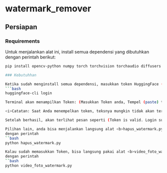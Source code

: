 # watermark_remover

## Persiapan

### Requirements

Untuk menjalankan alat ini, install semua dependensi yang dibutuhkan dengan perintah berikut:

```bash
pip install opencv-python numpy torch torchvision torchaudio diffusers transformers accelerate pillow

### Kebutuhhan

Ketika sudah menginstall semua dependensi, masukkan token HuggingFace (Optional)
```bash
huggingface-cli login

Terminal akan menampilkan Token: (Masukkan Token anda, Tempel (paste) token yang sudah Anda salin tadi, misal : hf_xxxxxxxxxxxxxxxxxxxxxxxxSJ, lalu tekan enter)

<i>Catatan: Saat Anda menempelkan token, teksnya mungkin tidak akan terlihat di layar. Ini adalah fitur keamanan standar di terminal.</i>

Setelah berhasil, akan terlihat pesan seperti (Token is valid. Login successful)

Pilihan lain, anda bisa menjalankan langsung alat <b>hapus_watermark.py</b> (Untuk gambar tanpa AI)
dengan perintah
``bash
python hapus_watermark.py

Kalau sudah memasukkan Token, bisa langsung pakai alat <b>video_foto_watermark.py</b>
dengan perintah
``bash
python video_foto_watermark.py
